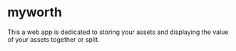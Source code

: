 # myworth
This a web app is dedicated to storing your assets and displaying the value of your assets together or split.
